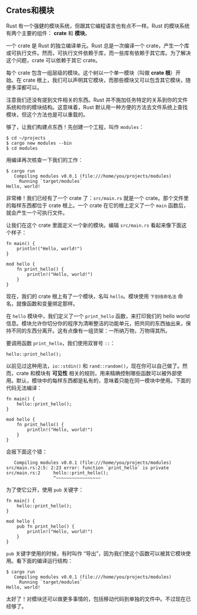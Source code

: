 ## Crates和模块

Rust 有一个强健的模块系统，但跟其它编程语言也有点不一样。Rust 的模块系统有两个主要的组件： **crate** 和 **模块**。

一个 crate 是 Rust 的独立编译单元。Rust 总是一次编译一个 crate，产生一个库或可执行文件。然而，可执行文件依赖于库，而一些库有依赖于其它库。为了解决这个问题，crate 可以依赖于其它 crate。

每个 crate 包含一组层级的模块。这个树以一个单一模块（叫做 **crate 根**）开始。在 crate 根上，我们可以声明其它模块，而那些模块又可以包含其它模块，随便多深都可以。

注意我们还没有提到文件相关的东西。Rust 并不施加任务特定的关系到你的文件系统和你的模块结构。这意味着，Rust 默认用一种方便的方法去文件系统上查找模块，但这个方法也是可以重载的。

够了，让我们构建点东西！先创建一个工程，叫作 `modules`：

```{bash,ignore}
$ cd ~/projects
$ cargo new modules --bin
$ cd modules
```

用编译再次核查一下我们的工作：

```{bash,notrust}
$ cargo run
   Compiling modules v0.0.1 (file:///home/you/projects/modules)
     Running `target/modules`
Hello, world!
```

非常棒！我们已经有了一个 crate 了：`src/main.rs` 就是一个 crate。那个文件里的每样东西都位于 crate 根上。一个 crate 在它的根上定义了一个 `main` 函数后，就会产生一个可执行文件。

让我们在这个 crate 里面定义一个新的模块。编辑 `src/main.rs` 看起来像下面这个样子：

```
fn main() {
    println!("Hello, world!")
}

mod hello {
    fn print_hello() {
        println!("Hello, world!")
    }
}
```

现在，我们的 crate 根上有了一个模块，名叫 `hello`。模块使用 `下划线命名法` 命名，就像函数和变量绑定那样。

在 `hello` 模块中，我们定义了一个 `print_hello` 函数，来打印我们的 hello world 信息。模块允许你切分你的程序为清晰整洁的功能单元，把共同的东西抽出来，保持不同的东西分离开。这有点像有一组货架：一所纳万物，万物得其所。

要调用函数 `print_hello`，我们使用双冒号 `::`：

```{rust,ignore}
hello::print_hello();
```

以前见过这种用法，`io::stdin()` 和 `rand::random()`，现在你可以自己做了。然而，crate 和模块有 **可见性** 相关的规则，用来精确控制哪些函数可以被外部使用。默认，模块中的每样东西都是私有的，意味着只能在同一模块中使用。下面的代码无法编译：

```{rust,ignore}
fn main() {
    hello::print_hello();
}

mod hello {
    fn print_hello() {
        println!("Hello, world!")
    }
}
```

会报下面这个错：

```{notrust,ignore}
   Compiling modules v0.0.1 (file:///home/you/projects/modules)
src/main.rs:2:5: 2:23 error: function `print_hello` is private
src/main.rs:2     hello::print_hello();
                  ^~~~~~~~~~~~~~~~~~
```

为了使它公开，使用 `pub` 关键字：

```{rust}
fn main() {
    hello::print_hello();
}

mod hello {
    pub fn print_hello() {
        println!("Hello, world!")
    }
}
```

`pub` 关键字使用的时候，有时叫作 “导出”，因为我们使这个函数可以被其它模块使用。看下面的编译运行结构：


```{notrust,ignore}
$ cargo run
   Compiling modules v0.0.1 (file:///home/you/projects/modules)
     Running `target/modules`
Hello, world!
```

太好了！对模块还可以做更多事情的，包括移动代码到单独的文件中。不过现在已经够了。
